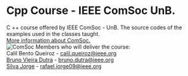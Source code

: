 # Cpp Course - IEEE ComSoc UnB.
C ++ course offered by IEEE ComSoc - UnB. The source codes of the examples used in the classes taught.
<br><a href="http://sites.ieee.org/sb-comsocunb/"> More information about ComSoc.</a>  
<img src="https://github.com/BrunoVieiraDutra/CPP_Course-IEEE_ComSoc_UnB./blob/master/images/cs.png?raw=true"  alt= "ComSoc"/>
Members who will deliver the course:<br>
Calil Bento Queiroz - calil.queiroz@ieee.org<br>
<a href='https://github.com/BrunoVieiraDutra' >Bruno Vieira Dutra</a> - bruno.dutra@ieee.org<br>
<a href='https://github.com/RJorge09Rafael' > Silva Jorge</a> - rafael.jorge09@ieee.org<br>
